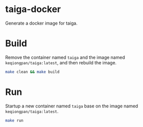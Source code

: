 # taiga-docker
Generate a docker image for taiga.

# Build

Remove the container named `taiga` and the image named `keqiongpan/taiga:latest`, and then rebuild the image.

``` bash
make clean && make build
```

# Run

Startup a new container named `taiga` base on the image named `keqiongpan/taiga:latest`.

``` bash
make run
```
